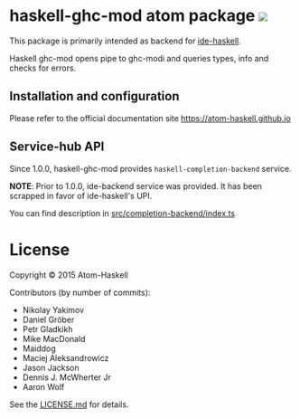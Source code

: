 # haskell-ghc-mod atom package ![](https://david-dm.org/atom-haskell/haskell-ghc-mod.svg)

This package is primarily intended as backend for [ide-haskell](https://atom.io/packages/ide-haskell).

Haskell ghc-mod opens pipe to ghc-modi and queries types, info and checks
for errors.

## Installation and configuration

Please refer to the official documentation site <https://atom-haskell.github.io>

## Service-hub API

Since 1.0.0, haskell-ghc-mod provides `haskell-completion-backend` service.

**NOTE**: Prior to 1.0.0, ide-backend service was provided. It has been scrapped in favor of ide-haskell's UPI.

You can find description in [src/completion-backend/index.ts][2]

[2]:https://github.com/atom-haskell/haskell-ghc-mod/blob/master/src/completion-backend/index.ts

# License

Copyright © 2015 Atom-Haskell

Contributors (by number of commits):

<!-- BEGIN CONTRIBUTORS LIST -->
* Nikolay Yakimov
* Daniel Gröber
* Petr Gladkikh
* Mike MacDonald
* Maiddog
* Maciej Aleksandrowicz
* Jason Jackson
* Dennis J. McWherter Jr
* Aaron Wolf

<!-- END CONTRIBUTORS LIST -->

See the [LICENSE.md][LICENSE] for details.

[LICENSE]: https://github.com/atom-haskell/haskell-ghc-mod/blob/master/LICENSE.md

